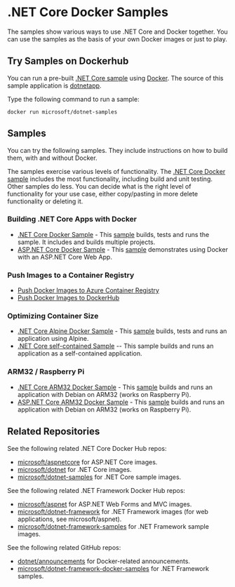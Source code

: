 # .NET Core Docker Samples

The samples show various ways to use .NET Core and Docker together. You can use the samples as the basis of your own Docker images or just to play.

## Try Samples on Dockerhub

You can run a pre-built [.NET Core sample](https://hub.docker.com/r/microsoft/dotnet-samples/) using [Docker](https://www.docker.com/products/docker). The source of this sample application is [dotnetapp](dotnetapp).

Type the following command to run a sample:

```console
docker run microsoft/dotnet-samples
```

## Samples

You can try the following samples. They include instructions on how to build them, with and without Docker.

The samples exercise various levels of functionality. The [.NET Core Docker sample](dotnetapp/README.md) includes the most functionality, including build and unit testing. Other samples do less. You can decide what is the right level of functionality for your use case, either copy/pasting in more delete functionality or deleting it.

### Building .NET Core Apps with Docker

* [.NET Core Docker Sample](dotnetapp/README.md) - This [sample](dotnetapp/Dockerfile) builds, tests and runs the sample. It includes and builds multiple projects.
* [ASP.NET Core Docker Sample](aspnetapp/README.md) - This [sample](aspnetapp/Dockerfile) demonstrates using Docker with an ASP.NET Core Web App.

### Push Images to a Container Registry

* [Push Docker Images to Azure Container Registry](dotnetapp/push-image-to-acr.md)
* [Push Docker Images to DockerHub](dotnetapp/push-docker-image-to-dockerhub.md)

### Optimizing Container Size

* [.NET Core Alpine Docker Sample](dotnetapp/README.md) - This [sample](dotnetapp/Dockerfile.alpine) builds, tests and runs an application using Alpine.
* [.NET Core self-contained Sample](dotnetapp/dotnet-docker-selfcontained.md) -- This sample builds and runs an application as a self-contained application.

### ARM32 / Raspberry Pi

* [.NET Core ARM32 Docker Sample](dotnetapp/README.md) - This [sample](dotnetapp/Dockerfile.arm32) builds and runs an application with Debian on ARM32 (works on Raspberry Pi).
* [ASP.NET Core ARM32 Docker Sample](aspnetapp/README.md) - This [sample](aspnetapp/Dockerfile.arm32) builds and runs an application with Debian on ARM32 (works on Raspberry Pi).

## Related Repositories

See the following related .NET Core Docker Hub repos:

* [microsoft/aspnetcore](https://hub.docker.com/r/microsoft/aspnetcore/) for ASP.NET Core images.
* [microsoft/dotnet](https://hub.docker.com/r/microsoft/dotnet/) for .NET Core images.
* [microsoft/dotnet-samples](https://hub.docker.com/r/microsoft/dotnet-samples/) for .NET Core sample images.

See the following related .NET Framework Docker Hub repos:

* [microsoft/aspnet](https://hub.docker.com/r/microsoft/aspnet/) for ASP.NET Web Forms and MVC images.
* [microsoft/dotnet-framework](https://hub.docker.com/r/microsoft/dotnet-framework/) for .NET Framework images (for web applications, see microsoft/aspnet).
* [microsoft/dotnet-framework-samples](https://hub.docker.com/r/microsoft/dotnet-framework-samples/) for .NET Framework sample images.

See the following related GitHub repos:

* [dotnet/announcements](https://github.com/dotnet/announcements/labels/Docker) for Docker-related announcements.
* [microsoft/dotnet-framework-docker-samples](https://github.com/microsoft/dotnet-framework-docker-samples/) for .NET Framework samples.
